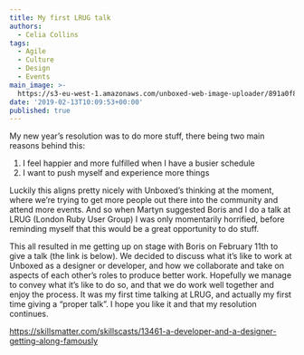 ```yaml
---
title: My first LRUG talk
authors:
  - Celia Collins
tags:
  - Agile
  - Culture
  - Design
  - Events
main_image: >-
  https://s3-eu-west-1.amazonaws.com/unboxed-web-image-uploader/891a0f8618052bd5851e82b2a1cdacb1.png
date: '2019-02-13T10:09:53+00:00'
published: true
---
```

My new year’s resolution was to do more stuff, there being two main reasons behind this: 

1. I feel happier and more fulfilled when I have a busier schedule
2. I want to push myself and experience more things 

Luckily this aligns pretty nicely with Unboxed’s thinking at the moment, where we’re trying to get more people out there into the community and attend more events. And so when Martyn suggested Boris and I do a talk at LRUG (London Ruby User Group) I was only momentarily horrified, before reminding myself that this would be a great opportunity to do stuff. 

This all resulted in me getting up on stage with Boris on February 11th to give a talk (the link is below). We decided to discuss what it’s like to work at Unboxed as a designer or developer, and how we collaborate and take on aspects of each other’s roles to produce better work. Hopefully we manage to convey what it’s like to do so, and that we do work well together and enjoy the process. It was my first time talking at LRUG, and actually my first time giving a “proper talk”. I hope you like it and that my resolution continues. 

<https://skillsmatter.com/skillscasts/13461-a-developer-and-a-designer-getting-along-famously>
